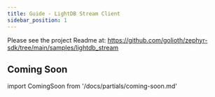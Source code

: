 ```yaml
---
title: Guide - LightDB Stream Client
sidebar_position: 1
---
```


Please see the project Readme at:
https://github.com/golioth/zephyr-sdk/tree/main/samples/lightdb_stream

## Coming Soon

import ComingSoon from '/docs/partials/coming-soon.md'

<ComingSoon/>